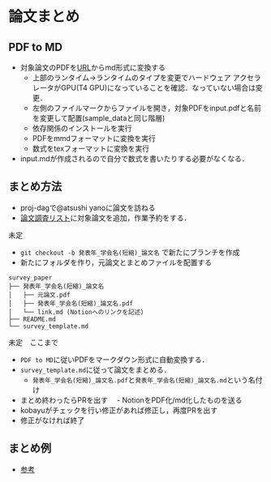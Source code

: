 # 論文まとめ

## PDF to MD 
- 対象論文のPDFを[URL](https://colab.research.google.com/drive/1eUL_tIThqcDohTNuJ5TdDFpN3poossuw?usp=sharing#scrollTo=wBSUpZs12Bn6)からmd形式に変換する
  - 上部のランタイム->ランタイムのタイプを変更でハードウェア アクセラレータがGPU(T4 GPU)になっていることを確認．なっていない場合は変更．
  - 左側のファイルマークからファイルを開き，対象PDFをinput.pdfと名前を変更して配置(sample_dataと同じ階層)
  - 依存関係のインストールを実行
  - PDFをmmdフォーマットに変換を実行
  - 数式をtexフォーマットに変換を実行
- input.mdが作成されるので自分で数式を書いたりする必要がなくなる．

## まとめ方法
- proj-dagで@atsushi yanoに論文を訪ねる
- [論文調査リスト](https://docs.google.com/spreadsheets/d/1cud3mFUpiISnP2fHb7pNy4qh9WtxLikp/edit#gid=44443932)に対象論文を追加，作業予約をする．

未定
- `git checkout -b 発表年_学会名(短縮)_論文名` で新たにブランチを作成
- 新たにフォルダを作り，元論文とまとめファイルを配置する  
```
survey_paper  
├── 発表年_学会名(短縮)_論文名  
│   ├── 元論文.pdf  
│   ├── 発表年_学会名(短縮)_論文名.pdf
│   └── link.md (Notionへのリンクを記述)
├── README.md  
└── survey_template.md
```
未定　ここまで

- `PDF to MD`に従いPDFをマークダウン形式に自動変換する．
- `survey_template.md`に従って論文をまとめる．
  - `発表年_学会名(短縮)_論文名.pdf`と`発表年_学会名(短縮)_論文名.md`という名付け
- まとめ終わったらPRを出す
　- NotionをPDF化/md化したものを送る
- kobayuがチェックを行い修正があれば修正し，再度PRを出す
- 修正がなければ終了

## まとめ例
- [参考](https://ash-tulip-8e5.notion.site/CPU-Energy-Aware-Parallel-Real-Time-Scheduling-ECRTS-20-b3842a80f62e4fc48bbe5a9a6c22fdad)
